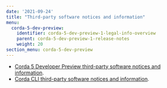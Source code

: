 ```yaml
---
date: '2021-09-24'
title: "Third-party software notices and information"
menu:
  corda-5-dev-preview:
    identifier: corda-5-dev-preview-1-legal-info-overview
    parent: corda-5-dev-preview-1-release-notes
    weight: 20
section_menu: corda-5-dev-preview
---
```


* [Corda 5 Developer Preview third-party software notices and information](../../../../../en/platform/corda/5.0-dev-preview-1/legal-info/corda-5-dev-preview.md).
* [Corda CLI third-party software notices and information](../../../../../en/platform/corda/5.0-dev-preview-1/legal-info/corda-cli.md).
